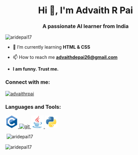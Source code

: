 
<h1 align="center">Hi 👋, I'm Advaith R Pai</h1>
<h3 align="center">A passionate AI learner from India</h3>



<p align="left"> <img src="https://komarev.com/ghpvc/?username=aridepai17&label=Profile%20views&color=0e75b6&style=flat" alt="aridepai17" /> </p>

- 🌱 I’m currently learning **HTML & CSS**

- 📫 How to reach me **advaithdepai26@gmail.com**

- **I am funny. Trust me.**

<h3 align="left">Connect with me:</h3>
<p align="left">
<a href="https://instagram.com/advaithrpai" target="blank"><img align="center" src="https://raw.githubusercontent.com/rahuldkjain/github-profile-readme-generator/master/src/images/icons/Social/instagram.svg" alt="advaithrpai" height="30" width="40" /></a>
</p>

<h3 align="left">Languages and Tools:</h3>
<p align="left"> <a href="https://www.cprogramming.com/" target="_blank" rel="noreferrer"> <img src="https://raw.githubusercontent.com/devicons/devicon/master/icons/c/c-original.svg" alt="c" width="40" height="40"/> </a> <a href="https://git-scm.com/" target="_blank" rel="noreferrer"> <img src="https://www.vectorlogo.zone/logos/git-scm/git-scm-icon.svg" alt="git" width="40" height="40"/> </a> <a href="https://www.java.com" target="_blank" rel="noreferrer"> <img src="https://raw.githubusercontent.com/devicons/devicon/master/icons/java/java-original.svg" alt="java" width="40" height="40"/> </a> <a href="https://www.python.org" target="_blank" rel="noreferrer"> <img src="https://raw.githubusercontent.com/devicons/devicon/master/icons/python/python-original.svg" alt="python" width="40" height="40"/> </a> </p>


<p>&nbsp;<img align="center" src="https://github-readme-stats.vercel.app/api?username=aridepai17&show_icons=true&locale=en" alt="aridepai17" /></p>

<p><img align="center" src="https://github-readme-streak-stats.herokuapp.com/?user=aridepai17&" alt="aridepai17" /></p>
